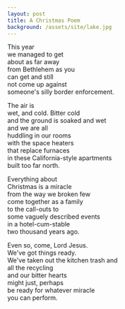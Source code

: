```yaml
---
layout: post
title: A Christmas Poem
background: /assets/site/lake.jpg
---
```


This year<br/>
we managed to get<br/>
about as far away<br/>
from Bethlehem as you<br/>
can get and still<br/>
not come up against<br/>
someone's silly border enforcement.

The air is<br/>
wet, and cold. Bitter cold<br/>
and the ground is soaked and wet<br/>
and we are all<br/>
huddling in our rooms<br/>
with the space heaters<br/>
that replace furnaces<br/>
in these California-style apartments<br/>
built too far north.

Everything about<br/>
Christmas is a miracle<br/>
from the way we broken few<br/>
come together as a family<br/>
to the call-outs to<br/>
some vaguely described events<br/>
in a hotel-cum-stable<br/>
two thousand years ago.

Even so, come, Lord Jesus.<br/>
We've got things ready.<br/>
We've taken out the kitchen trash and<br/>
all the recycling<br/>
and our bitter hearts<br/>
might just, perhaps<br/>
be ready for whatever miracle<br/>
you can perform.

